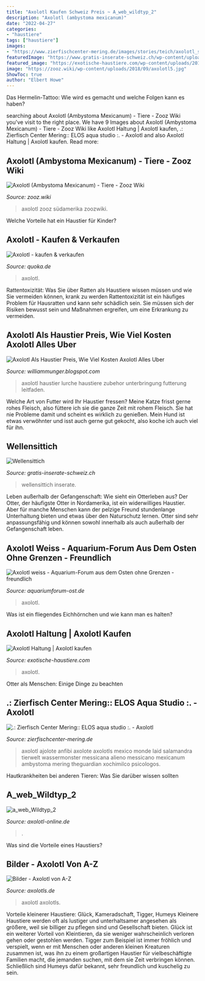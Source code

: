 ```yaml
---
title: "Axolotl Kaufen Schweiz Preis ~ A_web_wildtyp_2"
description: "Axolotl (ambystoma mexicanum)"
date: "2022-04-27"
categories:
- "haustiere"
tags: ["haustiere"]
images:
- "https://www.zierfischcenter-mering.de/images/stories/teich/axolotl_smal_2.jpg"
featuredImage: "https://www.gratis-inserate-schweiz.ch/wp-content/uploads/2019/07/822606.jpeg"
featured_image: "https://exotische-haustiere.com/wp-content/uploads/2018/10/Axolotl-kaufen-e1540231115129-430x188.jpg"
image: "https://zooz.wiki/wp-content/uploads/2018/09/axolotl5.jpg"
ShowToc: true
author: "Elbert Howe"
---
```



Das Hermelin-Tattoo: Wie wird es gemacht und welche Folgen kann es haben?

	

		
searching about Axolotl (Ambystoma Mexicanum) - Tiere - Zooz Wiki you've visit to the right place. We have 9 Images about Axolotl (Ambystoma Mexicanum) - Tiere - Zooz Wiki like Axolotl Haltung | Axolotl kaufen, .: Zierfisch Center Mering:: ELOS aqua studio :. - Axolotl and also Axolotl Haltung | Axolotl kaufen. Read more:
		
    
## Axolotl (Ambystoma Mexicanum) - Tiere - Zooz Wiki

<img loading=lazy src="https://zooz.wiki/wp-content/uploads/2018/09/axolotl5.jpg" onerror="this.onerror=null;this.src='https://tse4.mm.bing.net/th?id=OIP.GPZb98cZP2nPWnLFNgVMSAHaF1&amp;pid=15.1';" alt="Axolotl (Ambystoma Mexicanum) - Tiere - Zooz Wiki">

_Source: zooz.wiki_

>axolotl zooz südamerika zoozwiki. 

	

Welche Vorteile hat ein Haustier für Kinder?

    
## Axolotl - Kaufen &amp; Verkaufen

<img loading=lazy src="https://pic0.qimage.de/18/27/90/s241902718.jpg" onerror="this.onerror=null;this.src='https://tse3.mm.bing.net/th?id=OIP.GynCmnR50d7Yu-gFmGHkjgAAAA&amp;pid=15.1';" alt="Axolotl - kaufen &amp; verkaufen">

_Source: quoka.de_

>axolotl. 

	

Rattentoxizität: Was Sie über Ratten als Haustiere wissen müssen und wie Sie vermeiden können, krank zu werden
Rattentoxizität ist ein häufiges Problem für Hausratten und kann sehr schädlich sein. Sie müssen sich der Risiken bewusst sein und Maßnahmen ergreifen, um eine Erkrankung zu vermeiden.

    
## Axolotl Als Haustier Preis, Wie Viel Kosten Axolotl Alles Uber

<img loading=lazy src="https://www.haustierratgeber.de/wp-content/uploads/2019/09/Axolotl-1.jpg" onerror="this.onerror=null;this.src='https://tse4.mm.bing.net/th?id=OIP.O7S4-5lHNwkSXoF4rUJhWQHaE8&amp;pid=15.1';" alt="Axolotl Als Haustier Preis, Wie Viel Kosten Axolotl Alles Uber">

_Source: williammunger.blogspot.com_

>axolotl haustier lurche haustiere zubehor unterbringung futterung leitfaden. 

	

Welche Art von Futter wird Ihr Haustier fressen?
Meine Katze frisst gerne rohes Fleisch, also füttere ich sie die ganze Zeit mit rohem Fleisch. Sie hat nie Probleme damit und scheint es wirklich zu genießen. Mein Hund ist etwas verwöhnter und isst auch gerne gut gekocht, also koche ich auch viel für ihn.

    
## Wellensittich

<img loading=lazy src="https://www.gratis-inserate-schweiz.ch/wp-content/uploads/2019/07/822606.jpeg" onerror="this.onerror=null;this.src='https://tse4.mm.bing.net/th?id=OIP.v5PVJELKVUPXRZWDVB0frQHaNK&amp;pid=15.1';" alt="Wellensittich">

_Source: gratis-inserate-schweiz.ch_

>wellensittich inserate. 

	

Leben außerhalb der Gefangenschaft: Wie sieht ein Otterleben aus?
Der Otter, der häufigste Otter in Nordamerika, ist ein widerwilliges Haustier. Aber für manche Menschen kann der pelzige Freund stundenlange Unterhaltung bieten und etwas über den Naturschutz lernen. Otter sind sehr anpassungsfähig und können sowohl innerhalb als auch außerhalb der Gefangenschaft leben.

    
## Axolotl Weiss - Aquarium-Forum Aus Dem Osten Ohne Grenzen - Freundlich

<img loading=lazy src="https://aquariumforum-ost.de/gallery/userImages/88/3270-8827fc6d.jpg" onerror="this.onerror=null;this.src='https://tse4.mm.bing.net/th?id=OIP.JV-GDVX_bf-iR3YzZd0j_gHaGq&amp;pid=15.1';" alt="Axolotl weiss - Aquarium-Forum aus dem Osten ohne Grenzen - freundlich">

_Source: aquariumforum-ost.de_

>axolotl. 

	

Was ist ein fliegendes Eichhörnchen und wie kann man es halten?

    
## Axolotl Haltung | Axolotl Kaufen

<img loading=lazy src="https://exotische-haustiere.com/wp-content/uploads/2018/10/Axolotl-kaufen-e1540231115129-430x188.jpg" onerror="this.onerror=null;this.src='https://tse2.mm.bing.net/th?id=OIP.C4-WbvNyfW1GhtPlOcXnNwAAAA&amp;pid=15.1';" alt="Axolotl Haltung | Axolotl kaufen">

_Source: exotische-haustiere.com_

>axolotl. 

	

Otter als Menschen: Einige Dinge zu beachten

    
## .: Zierfisch Center Mering:: ELOS Aqua Studio :. - Axolotl

<img loading=lazy src="https://www.zierfischcenter-mering.de/images/stories/teich/axolotl_smal_2.jpg" onerror="this.onerror=null;this.src='https://tse3.mm.bing.net/th?id=OIP.PsAk7f4kuPmf2UsK12VSCgAAAA&amp;pid=15.1';" alt=".: Zierfisch Center Mering:: ELOS aqua studio :. - Axolotl">

_Source: zierfischcenter-mering.de_

>axolotl ajolote anfibi axolote axolotls mexico monde laid salamandra tierwelt wassermonster messicana alieno messicano mexicanum ambystoma mering theguardian xochimilco psicologos. 

	

Hautkrankheiten bei anderen Tieren: Was Sie darüber wissen sollten

    
## A_web_Wildtyp_2

<img loading=lazy src="http://www.axolotl-online.de/assets/images/a_web_Wildtyp_2.jpg" onerror="this.onerror=null;this.src='https://tse2.mm.bing.net/th?id=OIP.cM8OkQk4lEv3ohBlr5mWOAHaCB&amp;pid=15.1';" alt="a_web_Wildtyp_2">

_Source: axolotl-online.de_

>. 

	

Was sind die Vorteile eines Haustiers?

    
## Bilder - Axolotl Von A-Z

<img loading=lazy src="https://www.axolotls.de/wp-content/uploads/2018/12/Photo_007_-_IMG_0032-300x225.jpg" onerror="this.onerror=null;this.src='https://tse2.mm.bing.net/th?id=OIP.Rx6JCEvgtsNEolHKAVEUrQAAAA&amp;pid=15.1';" alt="Bilder - Axolotl von A-Z">

_Source: axolotls.de_

>axolotl axolotls. 

	

Vorteile kleinerer Haustiere: Glück, Kameradschaft, Tigger, Humeys
Kleinere Haustiere werden oft als lustiger und unterhaltsamer angesehen als größere, weil sie billiger zu pflegen sind und Gesellschaft bieten. Glück ist ein weiterer Vorteil von Kleintieren, da sie weniger wahrscheinlich verloren gehen oder gestohlen werden. Tigger zum Beispiel ist immer fröhlich und verspielt, wenn er mit Menschen oder anderen kleinen Kreaturen zusammen ist, was ihn zu einem großartigen Haustier für vielbeschäftigte Familien macht, die jemanden suchen, mit dem sie Zeit verbringen können. Schließlich sind Humeys dafür bekannt, sehr freundlich und kuschelig zu sein.

